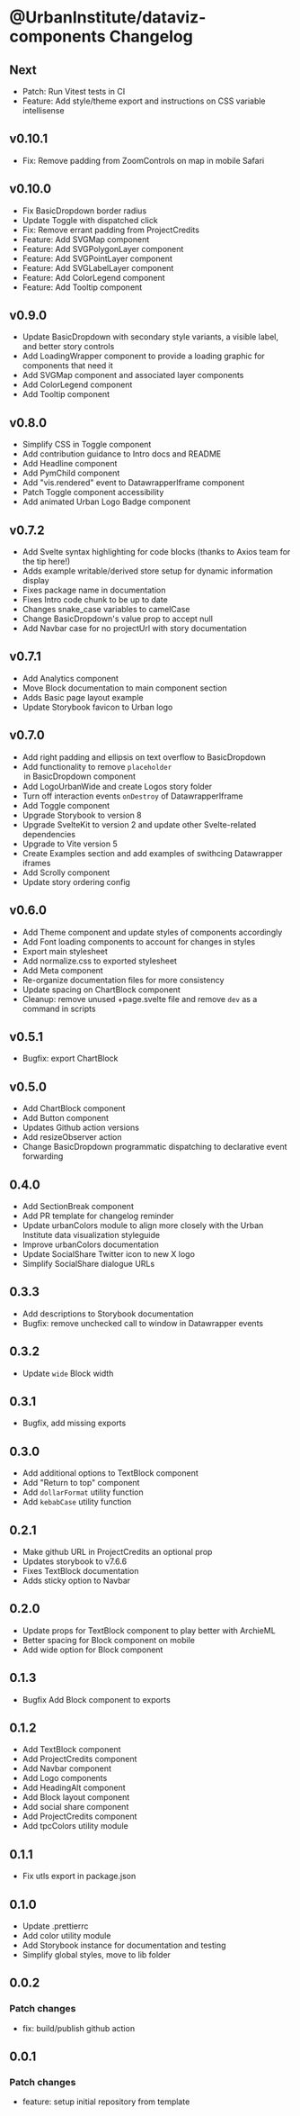 # @UrbanInstitute/dataviz-components Changelog

## Next

- Patch: Run Vitest tests in CI
- Feature: Add style/theme export and instructions on CSS variable intellisense

## v0.10.1

- Fix: Remove padding from ZoomControls on map in mobile Safari

## v0.10.0

- Fix BasicDropdown border radius
- Update Toggle with dispatched click
- Fix: Remove errant padding from ProjectCredits
- Feature: Add SVGMap component
- Feature: Add SVGPolygonLayer component
- Feature: Add SVGPointLayer component
- Feature: Add SVGLabelLayer component
- Feature: Add ColorLegend component
- Feature: Add Tooltip component

## v0.9.0

- Update BasicDropdown with secondary style variants, a visible label, and better story controls
- Add LoadingWrapper component to provide a loading graphic for components that need it
- Add SVGMap component and associated layer components
- Add ColorLegend component
- Add Tooltip component

## v0.8.0

- Simplify CSS in Toggle component
- Add contribution guidance to Intro docs and README
- Add Headline component
- Add PymChild component
- Add "vis.rendered" event to DatawrapperIframe component
- Patch Toggle component accessibility
- Add animated Urban Logo Badge component

## v0.7.2

- Add Svelte syntax highlighting for code blocks (thanks to Axios team for the tip here!)
- Adds example writable/derived store setup for dynamic information display
- Fixes package name in documentation
- Fixes Intro code chunk to be up to date
- Changes snake_case variables to camelCase
- Change BasicDropdown's value prop to accept null
- Add Navbar case for no projectUrl with story documentation

## v0.7.1

- Add Analytics component
- Move Block documentation to main component section
- Adds Basic page layout example
- Update Storybook favicon to Urban logo

## v0.7.0

- Add right padding and ellipsis on text overflow to BasicDropdown
- Add functionality to remove `placeholder` <option> in BasicDropdown component
- Add LogoUrbanWide and create Logos story folder
- Turn off interaction events `onDestroy` of DatawrapperIframe
- Add Toggle component
- Upgrade Storybook to version 8
- Upgrade SvelteKit to version 2 and update other Svelte-related dependencies
- Upgrade to Vite version 5
- Create Examples section and add examples of swithcing Datawrapper iframes
- Add Scrolly component
- Update story ordering config

## v0.6.0

- Add Theme component and update styles of components accordingly
- Add Font loading components to account for changes in styles
- Export main stylesheet
- Add normalize.css to exported stylesheet
- Add Meta component
- Re-organize documentation files for more consistency
- Update spacing on ChartBlock component
- Cleanup: remove unused +page.svelte file and remove `dev` as a command in scripts

## v0.5.1

- Bugfix: export ChartBlock

## v0.5.0

- Add ChartBlock component
- Add Button component
- Updates Github action versions
- Add resizeObserver action
- Change BasicDropdown programmatic dispatching to declarative event forwarding

## 0.4.0

- Add SectionBreak component
- Add PR template for changelog reminder
- Update urbanColors module to align more closely with the Urban Institute data visualization styleguide
- Improve urbanColors documentation
- Update SocialShare Twitter icon to new X logo
- Simplify SocialShare dialogue URLs

## 0.3.3

- Add descriptions to Storybook documentation
- Bugfix: remove unchecked call to window in Datawrapper events

## 0.3.2

- Update `wide` Block width

## 0.3.1

- Bugfix, add missing exports

## 0.3.0

- Add additional options to TextBlock component
- Add "Return to top" component
- Add `dollarFormat` utility function
- Add `kebabCase` utility function

## 0.2.1

- Make github URL in ProjectCredits an optional prop
- Updates storybook to v7.6.6
- Fixes TextBlock documentation
- Adds sticky option to Navbar

## 0.2.0

- Update props for TextBlock component to play better with ArchieML
- Better spacing for Block component on mobile
- Add wide option for Block component

## 0.1.3

- Bugfix Add Block component to exports

## 0.1.2

- Add TextBlock component
- Add ProjectCredits component
- Add Navbar component
- Add Logo components
- Add HeadingAlt component
- Add Block layout component
- Add social share component
- Add ProjectCredits component
- Add tpcColors utility module

## 0.1.1

- Fix utls export in package.json

## 0.1.0

- Update .prettierrc
- Add color utility module
- Add Storybook instance for documentation and testing
- Simplify global styles, move to lib folder

## 0.0.2

### Patch changes

- fix: build/publish github action

## 0.0.1

### Patch changes

- feature: setup initial repository from template

